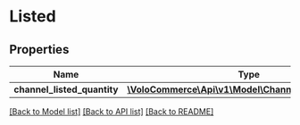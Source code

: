 # Listed

## Properties
Name | Type | Description | Notes
------------ | ------------- | ------------- | -------------
**channel_listed_quantity** | [**\VoloCommerce\Api\v1\Model\ChannelListedQuantity[]**](ChannelListedQuantity.md) |  | [optional] 

[[Back to Model list]](../README.md#documentation-for-models) [[Back to API list]](../README.md#documentation-for-api-endpoints) [[Back to README]](../README.md)


